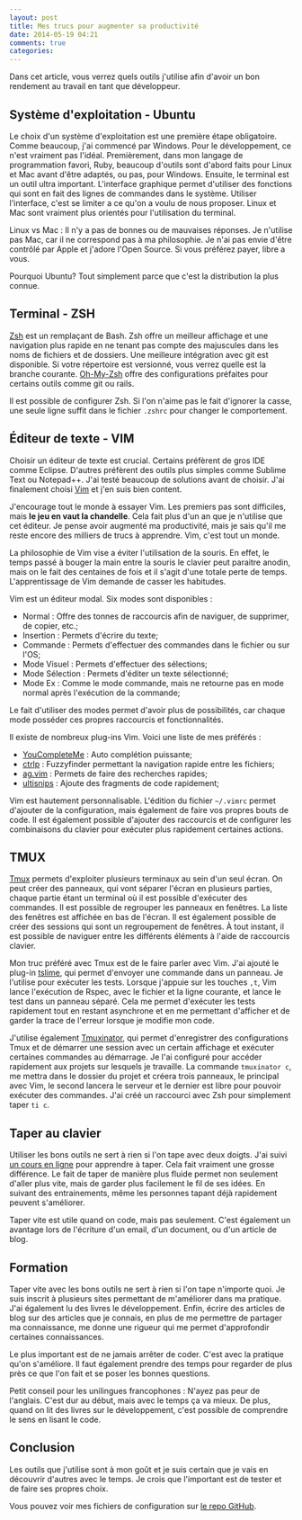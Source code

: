 ```yaml
---
layout: post
title: Mes trucs pour augmenter sa productivité
date: 2014-05-19 04:21
comments: true
categories:
---
```


Dans cet article, vous verrez quels outils j'utilise afin d'avoir un bon
rendement au travail en tant que développeur.

<!--more-->

## Système d'exploitation - Ubuntu

Le choix d'un système d'exploitation est une première étape obligatoire. Comme
beaucoup, j'ai commencé par Windows. Pour le développement, ce n'est
vraiment pas l'idéal. Premièrement, dans mon langage de programmation favori, Ruby,
beaucoup d'outils sont d'abord faits pour Linux et Mac avant d'être adaptés, ou
pas, pour Windows. Ensuite, le terminal est un outil ultra important.
L'interface graphique permet d'utiliser des fonctions qui sont en fait des
lignes de commandes dans le système. Utiliser l'interface, c'est se limiter a
ce qu'on a voulu de nous proposer. Linux et Mac sont vraiment plus orientés
pour l'utilisation du terminal.

Linux vs Mac : Il n'y a pas de bonnes ou de mauvaises réponses. Je n'utilise pas
Mac, car il ne correspond pas à ma philosophie. Je n'ai pas envie d'être
contrôlé par Apple et j'adore l'Open Source. Si vous préférez payer, libre a
vous.

Pourquoi Ubuntu? Tout simplement parce que c'est la distribution la plus connue.

## Terminal - ZSH

[Zsh](http://www.zsh.org/) est un remplaçant de Bash. Zsh offre
un meilleur affichage et une navigation plus rapide en ne tenant pas
compte des majuscules dans les noms de fichiers et de dossiers. Une meilleure
intégration avec git est disponible. Si votre répertoire est versionné, vous
verrez quelle est la branche courante.
[Oh-My-Zsh](https://github.com/robbyrussell/oh-my-zsh) offre
des configurations préfaites pour certains outils comme git ou rails.

Il est possible de configurer Zsh. Si l'on n'aime pas le fait d'ignorer la
casse, une seule ligne suffit dans le fichier `.zshrc` pour changer le
comportement.

## Éditeur de texte - VIM

Choisir un éditeur de texte est crucial. Certains préfèrent de gros IDE comme
Eclipse. D'autres préfèrent des outils plus simples comme Sublime Text ou
Notepad++. J'ai testé beaucoup de solutions avant de choisir. J'ai finalement
choisi [Vim](http://www.vim.org/) et j'en suis bien content.

J'encourage tout le monde à essayer Vim. Les premiers pas sont difficiles, mais
**le jeu en vaut la chandelle**. Cela fait plus d'un an que je n'utilise que
cet éditeur. Je pense avoir augmenté ma productivité, mais je sais qu'il me
reste encore des milliers de trucs à apprendre. Vim, c'est tout un monde.

La philosophie de Vim vise a éviter l'utilisation de la souris. En effet, le
temps passé à bouger la main entre la souris le clavier peut paraitre anodin,
mais on le fait des centaines de fois et il s'agit d'une totale perte de temps.
L'apprentissage de Vim demande de casser les habitudes.

Vim est un éditeur modal. Six modes sont disponibles :

* Normal : Offre des tonnes de raccourcis afin de naviguer, de supprimer, de
copier, etc.;
* Insertion : Permets d'écrire du texte;
* Commande : Permets d'effectuer des commandes dans le fichier ou sur l'OS;
* Mode Visuel : Permets d'effectuer des sélections;
* Mode Sélection : Permets d'éditer un texte sélectionné;
* Mode Ex : Comme le mode commande, mais ne retourne pas en mode normal après
  l'exécution de la commande;

Le fait d'utiliser des modes permet d'avoir plus de possibilités, car chaque mode
posséder ces propres raccourcis et fonctionnalités.

Il existe de nombreux plug-ins Vim. Voici une liste de mes préférés :

* [YouCompleteMe](https://github.com/Valloric/YouCompleteMe) : Auto complétion puissante;
* [ctrlp](https://github.com/kien/ctrlp.vim) : Fuzzyfinder permettant la navigation rapide entre les fichiers;
* [ag.vim](https://github.com/rking/ag.vim) : Permets de faire des recherches rapides;
* [ultisnips](https://github.com/SirVer/ultisnips) : Ajoute des fragments de code rapidement;

Vim est hautement personnalisable. L'édition du fichier `~/.vimrc` permet
d'ajouter de la configuration, mais également de faire vos propres bouts de
code. Il est également possible d'ajouter des raccourcis et de configurer les
combinaisons du clavier pour exécuter plus rapidement certaines actions.

## TMUX

[Tmux](http://tmux.sourceforge.net/) permets d'exploiter plusieurs terminaux au sein d'un seul écran. On peut
créer des panneaux, qui vont séparer l'écran en plusieurs parties, chaque
partie étant un terminal où il est possible d'exécuter des commandes. Il est
possible de regrouper les panneaux en fenêtres. La liste des fenêtres est
affichée en bas de l'écran. Il est également possible de créer des sessions
qui sont un regroupement de fenêtres. À tout instant, il est possible de
naviguer entre les différents éléments à l'aide de raccourcis clavier.

Mon truc préféré avec Tmux est de le faire parler avec Vim. J'ai ajouté le
plug-in [tslime](https://github.com/kikijump/tslime.vim/blob/master/tslime.vim), qui permet d'envoyer une commande dans un panneau.
Je l'utilise pour exécuter les tests. Lorsque j'appuie sur les touches `,t`,
Vim lance l'exécution de Rspec, avec le fichier et la ligne courante, et lance
le test dans un panneau séparé. Cela me permet d'exécuter les tests rapidement
tout en restant asynchrone et en me permettant d'afficher et de garder la trace
de l'erreur lorsque je modifie mon code.

J'utilise également [Tmuxinator](https://github.com/tmuxinator/tmuxinator), qui permet d'enregistrer des configurations Tmux
et de démarrer une session avec un certain affichage et exécuter certaines
commandes au démarrage. Je l'ai configuré pour accéder rapidement aux projets
sur lesquels je travaille. La commande `tmuxinator c`, me mettra dans le dossier
du projet et créera trois panneaux, le principal avec Vim, le second lancera le
serveur et le dernier est libre pour pouvoir exécuter des commandes. J'ai créé
un raccourci avec Zsh pour simplement taper `ti c`.

## Taper au clavier

Utiliser les bons outils ne sert à rien si l'on tape avec deux doigts. J'ai
suivi [un cours en ligne](http://www.typingweb.com/) pour apprendre à taper. Cela fait vraiment une grosse
différence. Le fait de taper de manière plus fluide permet non seulement
d'aller plus vite, mais de garder plus facilement le fil de ses idées. En
suivant des entrainements, même les personnes tapant déjà rapidement peuvent
s'améliorer.

Taper vite est utile quand on code, mais pas seulement. C'est également un
avantage lors de l'écriture d'un email, d'un document, ou d'un article de blog.

## Formation

Taper vite avec les bons outils ne sert à rien si l'on tape n'importe quoi. Je
suis inscrit à plusieurs sites permettant de m'améliorer dans ma pratique. J'ai
également lu des livres le développement. Enfin, écrire des articles de blog
sur des articles que je connais, en plus de me permettre de partager ma connaissance,
me donne une rigueur qui me permet d'approfondir certaines connaissances.

Le plus important est de ne jamais arrêter de coder. C'est avec la pratique
qu'on s'améliore. Il faut également prendre des temps pour regarder de plus
près ce que l'on fait et se poser les bonnes questions.

Petit conseil pour les unilingues francophones : N'ayez pas peur de l'anglais.
C'est dur au début, mais avec le temps ça va mieux. De plus, quand on lit des
livres sur le développement, c'est possible de comprendre le sens en lisant le
code.

## Conclusion

Les outils que j'utilise sont à mon goût et je suis certain que je vais en
découvrir d'autres avec le temps. Je crois que l'important est de tester et de
faire ses propres choix.

Vous pouvez voir mes fichiers de configuration sur [le repo GitHub](https://github.com/GCorbel/dotfiles).

